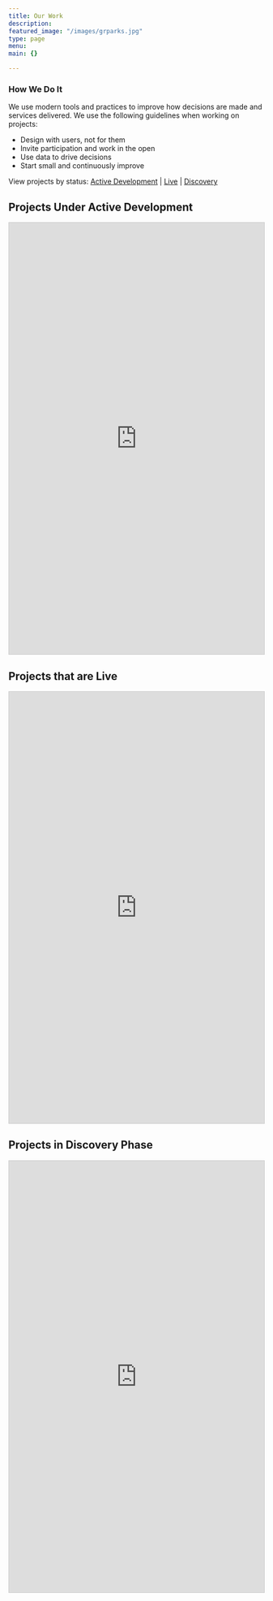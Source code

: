 ```yaml
---
title: Our Work
description:
featured_image: "/images/grparks.jpg"
type: page
menu:
main: {}

---
```


### How We Do It

We use modern tools and practices to improve how decisions are made and services delivered. We use the following guidelines when working on projects:

- Design with users, not for them
- Invite participation and work in the open
- Use data to drive decisions
- Start small and continuously improve

View projects by status: [Active Development](#dev) | [Live](#live) | [Discovery](#discovery)

## <a name="dev">Projects Under Active Development</a>

<iframe class="airtable-embed" src="https://airtable.com/embed/shru6Nl8OxRNfnt6g?backgroundColor=orange" frameborder="0" onmousewheel="" width="100%" height="850" style="background: transparent; border: 1px solid #ccc;"></iframe>

## <a name="live">Projects that are Live</a>

<iframe class="airtable-embed" src="https://airtable.com/embed/shrJwZqwa8KIahHR6?backgroundColor=orange" frameborder="0" onmousewheel="" width="100%" height="850" style="background: transparent; border: 1px solid #ccc;"></iframe>

## <a name="discovery">Projects in Discovery Phase</a>

<iframe class="airtable-embed" src="https://airtable.com/embed/shru6Nl8OxRNfnt6g?backgroundColor=orange" frameborder="0" onmousewheel="" width="100%" height="850" style="background: transparent; border: 1px solid #ccc;"></iframe>
